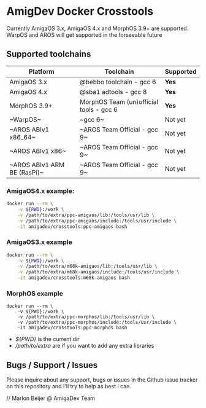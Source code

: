 # AmigDev Docker Crosstools

Currently AmigaOS 3.x, AmigaOS 4.x and MorphOS 3.9+ are supported. 
WarpOS and AROS will get supported in the forseeable future

## Supported toolchains
Platform | Toolchain | Supported 
------------ | ------------ | -------------
AmigaOS 3.x | @bebbo toolchain - gcc 6 | **Yes**
AmigaOS 4.x | @sba1 adtools - gcc 8 | **Yes**
MorphOS 3.9+ | MorphOS Team (un)official tools - gcc 6 | **Yes**
~WarpOS~ | ~gcc 6~ | Not yet
~AROS ABIv1 x86_64~ | ~AROS Team Official - gcc 9~ | Not yet
~AROS ABIv1 x86~ | ~AROS Team Official - gcc 9~ | Not yet
~AROS ABIv1 ARM BE (RasPi)~ | ~AROS Team Official - gcc 9~ | Not yet


### AmigaOS4.x example:
```bash
docker run --rm \
	-v ${PWD}:/work \
	-v /path/to/extra/ppc-amigaos/lib:/tools/usr/lib \
	-v /path/to/extra/ppc-amigaos/include:/tools/usr/include \
	-it amigadev/crosstools:ppc-amigaos bash
```

### AmigaOS3.x example
```bash
docker run --rm \
	-v ${PWD}:/work \
	-v /path/to/extra/m68k-amigaos/lib:/tools/usr/lib \
	-v /path/to/extra/m68k-amigaos/include:/tools/usr/include \
	-it amigadev/crosstools:m68k-amigaos bash
```

### MorphOS example
```bashS
docker run --rm \
	-v ${PWD}:/work \
	-v /path/to/extra/ppc-morphos/lib:/tools/usr/lib \
	-v /path/to/extra/ppc-morphos/include:/tools/usr/include \
	-it amigadev/crosstools:ppc-morphos bash
```

* *${PWD}* is the current dir
* */path/to/extra* are if you want to add any extra libraries

## Bugs / Support / Issues
Please inquire about any support, bugs or issues in the Github issue tracker on this repository and I'll try to help as best I can.

// Marlon Beijer @ AmigaDev Team
